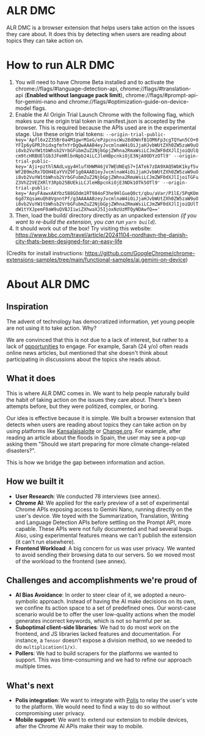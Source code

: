 # ALR DMC
ALR DMC is a browser extension that helps users take action on the issues they care about. It does this by detecting when users are reading about topics they can take action on.

# How to run ALR DMC
1. You will need to have Chrome Beta installed and to activate the chrome://flags/#language-detection-api, chrome://flags/#translation-api (**Enabled without language pack limit**), chrome://flags/#prompt-api-for-gemini-nano and chrome://flags/#optimization-guide-on-device-model flags.
2. Enable the AI Origin Trial Launch Chrome with the following flag, which makes sure the origin trial token in manifest.json is accepted by the browser. This is required because the APIs used are in the experimental stage. Use these origin trial tokens: `--origin-trial-public-key='Apfl6x2Z35Br0a4M1gwrM1eG/ePzpcnscWu28dOWnfB1OM6Fp3cgTQYwn5CO+0YFIp6yGPRJhidxgfmfnYrDgQwAAAB4eyJvcmlnaW4iOiJjaHJvbWUtZXh0ZW5zaW9uOi8vb2VuYW1tbWhsb2VrbGFubmZuZ2NjbGpjZWhna2RmaWsiLCJmZWF0dXJlIjoiQUlQcm9tcHRBUElGb3JFeHRlbnNpb24iLCJleHBpcnkiOjE3NjA0ODYzOTl9' --origin-trial-public-key='Aji+pzthlNAdLvgy4HlufXHWM46jV7WEUNEqS7+IATek7zDA9XAQ5WbK1kyfSvWF2B9mzRx7DOH4EaYVVZ9F1g0AAAB1eyJvcmlnaW4iOiJjaHJvbWUtZXh0ZW5zaW9uOi8vb2VuYW1tbWhsb2VrbGFubmZuZ2NjbGpjZWhna2RmaWsiLCJmZWF0dXJlIjoiTGFuZ3VhZ2VEZXRlY3Rpb25BUEkiLCJleHBpcnkiOjE3NDk1OTk5OTl9' --origin-trial-public-key='AoyFAawxAAYbz588GOdm1RT984oF3he9HlGueQ0ct/qbu/aVar/P1lE/5PqKOm6gd7XqsamuQh8VgnntPf/g3AAAAABzeyJvcmlnaW4iOiJjaHJvbWUtZXh0ZW5zaW9uOi8vb2VuYW1tbWhsb2VrbGFubmZuZ2NjbGpjZWhna2RmaWsiLCJmZWF0dXJlIjoiQUlTdW1tYXJpemF0aW9uQVBJIiwiZXhwaXJ5IjoxNzUzMTQyNDAwfQ=='`
3. Then, load the build/ directory directly as an unpacked extension _(if you want to re-build the extension, you can run `yarn build`)_.
4. It should work out of the box! Try visiting this website: https://www.bbc.com/travel/article/20241104-nordhavn-the-danish-city-thats-been-designed-for-an-easy-life

(Credits for install instructions: https://github.com/GoogleChrome/chrome-extensions-samples/tree/main/functional-samples/ai.gemini-on-device)

# About ALR DMC
## Inspiration
The advent of technology has democratized information, yet young people are not using it to take action. Why?

We are convinced that this is not due to a lack of interest, but rather to a lack of [opportunities](https://doi.org/10.1017/gov.2023.16) to engage. For example, Sarah (24 y/o) often reads online news articles, but mentioned that she doesn't think about participating in discussions about the topics she reads about.

## What it does
This is where ALR DMC comes in. We want to help people naturally build the habit of taking action on the issues they care about. There's been attempts before, but they were politized, complex, or boring.

Our idea is effective because it is simple. We built a browser extension that detects when users are reading about topics they can take action on by using platforms like [Kansalaisaloite](https://www.kansalaisaloite.fi/fi) or [Change.org](https://www.change.org/). For example, after reading an article about the floods in Spain, the user may see a pop-up asking them "Should we start preparing for more climate change-related disasters?".

This is how we bridge the gap between information and action.

## How we built it
- **User Research**: We conducted 78 interviews (see annex).
- **Chrome AI**: We applied for the early preview of a set of experimental Chrome APIs exposing access to Gemini Nano, running directly on the user's device. We toyed with the Summarization, Translation, Writing and Language Detection APIs before settling on the Prompt API, more capable. These APIs were not fully documented and had several bugs. Also, using experimental features means we can't publish the extension (it can't run elsewhere).
- **Frontend Workload**: A big concern for us was user privacy. We wanted to avoid sending their browsing data to our servers. So we moved most of the workload to the frontend (see annex).

## Challenges and accomplishments we're proud of
- **AI Bias Avoidance**: In order to steer clear of it, we adopted a neuro-symbolic approach. Instead of having the AI make decisions on its own, we confine its action space to a set of predefined ones. Our worst-case scenario would be to offer the user low-quality actions when the model generates incorrect keywords, which is not so harmful per se.
- **Suboptimal client-side libraries**: We had to do most work on the frontend, and JS libraries lacked features and documentation. For instance, a `Tensor` doesn't expose a division method, so we needed to do `multiplication(1/x)`.
- **Pollers**: We had to build scrapers for the platforms we wanted to support. This was time-consuming and we had to refine our approach multiple times.

## What's next
- **Polis integration**: We want to integrate with [Polis](https://pol.is/) to relay the user's vote to the platform. We would need to find a way to do so without compromising user privacy.
- **Mobile support**: We want to extend our extension to mobile devices, after the Chrome AI APIs make their way to mobile.
